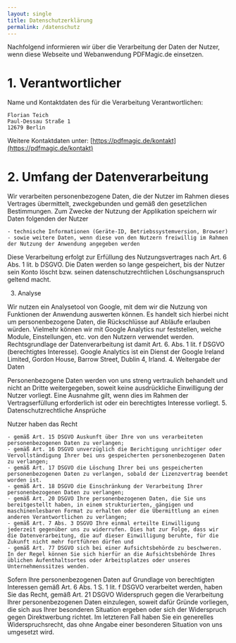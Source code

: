 ```yaml
---
layout: single
title: Datenschutzerklärung
permalink: /datenschutz
---
```


Nachfolgend informieren wir über die Verarbeitung der Daten der Nutzer, wenn diese Webseite und Webanwendung  PDFMagic.de einsetzen.

# 1. Verantwortlicher

Name und Kontaktdaten des für die Verarbeitung Verantwortlichen:

    Florian Teich
    Paul-Dessau Straße 1
    12679 Berlin

Weitere Kontaktdaten unter: [https://pdfmagic.de/kontakt](https://pdfmagic.de/kontakt)

# 2. Umfang der Datenverarbeitung

Wir verarbeiten personenbezogene Daten, die der Nutzer im Rahmen dieses Vertrages übermittelt, zweckgebunden und gemäß den gesetzlichen Bestimmungen. Zum Zwecke der Nutzung der Applikation speichern wir Daten folgenden der Nutzer

    - technische Informationen (Geräte-ID, Betriebssystemversion, Browser)
    - sowie weitere Daten, wenn diese von den Nutzern freiwillig im Rahmen der Nutzung der Anwendung angegeben werden

Diese Verarbeitung erfolgt zur Erfüllung des Nutzungsvertrages nach Art. 6 Abs. 1 lit. b DSGVO.
Die Daten werden so lange gespeichert, bis der Nutzer sein Konto löscht bzw. seinen datenschutzrechtlichen Löschungsanspruch geltend macht.

3. Analyse

Wir nutzen ein Analysetool von Google, mit dem wir die Nutzung von Funktionen der Anwendung auswerten können. Es handelt sich hierbei nicht um personenbezogene Daten, die Rückschlüsse auf Abläufe erlauben würden. Vielmehr können wir mit Google Analytics nur feststellen, welche Module, Einstellungen, etc. von den Nutzern verwendet werden. Rechtsgrundlage der Datenverarbeitung ist damit Art. 6. Abs. 1 lit. f DSGVO (berechtigtes Interesse). Google Analytics ist ein Dienst der Google Ireland Limited, Gordon House, Barrow Street, Dublin 4, Irland.
4. Weitergabe der Daten

Personenbezogene Daten werden von uns streng vertraulich behandelt und nicht an Dritte weitergegeben, soweit keine ausdrückliche Einwilligung der Nutzer vorliegt. Eine Ausnahme gilt, wenn dies im Rahmen der Vertragserfüllung erforderlich ist oder ein berechtigtes Interesse vorliegt.
5. Datenschutzrechtliche Ansprüche

Nutzer haben das Recht

    - gemäß Art. 15 DSGVO Auskunft über Ihre von uns verarbeiteten personenbezogenen Daten zu verlangen;
    - gemäß Art. 16 DSGVO unverzüglich die Berichtigung unrichtiger oder Vervollständigung Ihrer bei uns gespeicherten personenbezogenen Daten zu verlangen;
    - gemäß Art. 17 DSGVO die Löschung Ihrer bei uns gespeicherten personenbezogenen Daten zu verlangen, sobald der Lizenzvertrag beendet worden ist.
    - gemäß Art. 18 DSGVO die Einschränkung der Verarbeitung Ihrer personenbezogenen Daten zu verlangen;
    - gemäß Art. 20 DSGVO Ihre personenbezogenen Daten, die Sie uns bereitgestellt haben, in einem strukturierten, gängigen und maschinenlesbaren Format zu erhalten oder die Übermittlung an einen anderen Verantwortlichen zu verlangen;
    - gemäß Art. 7 Abs. 3 DSGVO Ihre einmal erteilte Einwilligung jederzeit gegenüber uns zu widerrufen. Dies hat zur Folge, dass wir die Datenverarbeitung, die auf dieser Einwilligung beruhte, für die Zukunft nicht mehr fortführen dürfen und
    - gemäß Art. 77 DSGVO sich bei einer Aufsichtsbehörde zu beschweren. In der Regel können Sie sich hierfür an die Aufsichtsbehörde Ihres üblichen Aufenthaltsortes oder Arbeitsplatzes oder unseres Unternehmenssitzes wenden.

Sofern Ihre personenbezogenen Daten auf Grundlage von berechtigten Interessen gemäß Art. 6 Abs. 1 S. 1 lit. f DSGVO verarbeitet werden, haben Sie das Recht, gemäß Art. 21 DSGVO Widerspruch gegen die Verarbeitung Ihrer personenbezogenen Daten einzulegen, soweit dafür Gründe vorliegen, die sich aus Ihrer besonderen Situation ergeben oder sich der Widerspruch gegen Direktwerbung richtet. Im letzteren Fall haben Sie ein generelles Widerspruchsrecht, das ohne Angabe einer besonderen Situation von uns umgesetzt wird. 
